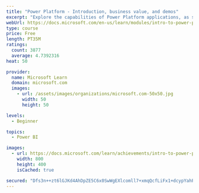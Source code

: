 ```yaml
---
title: "Power Platform - Introduction, business value, and demos"
excerpt: "Explore the capabilities of Power Platform applications, as seen in demonstrations and customer case studies."
webUrl: https://docs.microsoft.com/en-us/learn/modules/intro-to-power-platform-mba/
type: course
price: Free
length: PT35M
ratings:
  count: 3877
  average: 4.7392316
heat: 50

provider:
  name: Microsoft Learn
  domain: microsoft.com
  images:
    - url: /assets/images/organizations/microsoft.com-50x50.jpg
      width: 50
      height: 50

levels:
  - Beginner

topics:
  - Power BI

images:
  - url: https://docs.microsoft.com/learn/achievements/intro-to-power-platform-social.png
    width: 800
    height: 400
    isCached: true

secured: "Dfs3n++zt6lGJKd4AhDpZE5C6x0SwWgEXlcomll7+xmqQcfLiFx1+dcypYahPF0Kkh6ZZccvG7luERIF1LnWi2yCGZiN0u8fwcESyQyc71Oe9npAr1vRErL38g5gMVbquKIayHOV3X3BBs+q4mDBdsjiE/iEua9VgpW5xrDEkK5/ArBWjxQFM9dtC9fvO6uLqtg0mEGqtsknuOEXTS12aE6ucItHxcIlRcZpxvaqALhp3zzmFxtlyD9vWYK2YPEBE9fdE/ZOREw9r6yhvFbx8p3td6IfKtQNkrbpUWhXcTv+S5wsyQo1iFo7Oe7FY4xKsZ7F9vJQl0hltkI5km53oSsSCxOXxzvVWXwQedTrHDAnr+/JUY6eiHzEQ50WCkrJteZcwe/Vj8ntVkvl7z6Lp3DGSJ9kUpfpsRMYwSfxy1M=;L5Ps2M9yyRzNW8JRiWnoXg=="
---
```



